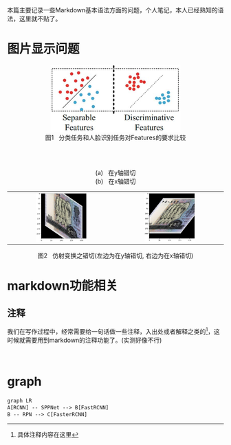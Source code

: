 ﻿---
title: 
date: 2017-03-09
tags:
categories: ["开发环境与工具"]
mathjax: true
---
本篇主要记录一些Markdown基本语法方面的问题，个人笔记，本人已经熟知的语法，这里就不贴了。
<!-- more -->

# 图片显示问题
<div align=center>
  <img src="https://github.com/JuneXia/JuneXia.github.io/raw/hexo/source/images/ml/center-loss1.jpg" width = 60% height = 60% />
</div>
<center>图1 &nbsp;  分类任务和人脸识别任务对Features的要求比较</center>

<br><br>


<html>
    <table style="margin-left: auto; margin-right: auto;">
        <tr>
            <td>
                <!--左侧内容-->
                <div align=center>
                <img src="https://github.com/JuneXia/JuneXia.github.io/raw/hexo/source/images/ml/transforms_randomaffine_shear1.jpg" width = 50% height = 50% />
                </div>
            </td>
            <center>(a) &nbsp; 在y轴错切</center>
            <td>
                <!--右侧内容-->
                <div align=center>
                <img src="https://github.com/JuneXia/JuneXia.github.io/raw/hexo/source/images/ml/transforms_randomaffine_shear2.jpg" width = 50% height = 50% />
                </div>
            </td>
            <center>(b) &nbsp; 在x轴错切</center>
        </tr>
    </table>
    <center>图2 &nbsp; 仿射变换之错切(左边为在y轴错切, 右边为在x轴错切)</center>
</html>


# markdown功能相关
## 注释
我们在写作过程中，经常需要给一句话做一些注释，入出处或者解释之类的[^1]，这时候就需要用到markdown的注释功能了。(实测好像不行)

[^1]: 具体注释内容在这里


<br>


# graph

```mermaid
graph LR
A[RCNN] -- SPPNet --> B[FastRCNN]
B -- RPN --> C[FasterRCNN]
```